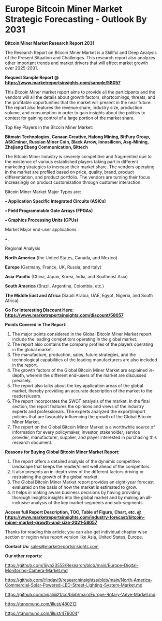 # Europe Bitcoin Miner Market Strategic Forecasting - Outlook By 2031

<strong>Bitcoin Miner Market Research Report 2031</strong>

The Research Report on Bitcoin Miner Market is a Skillful and Deep Analysis of the Present Situation and Challenges. This research report also analyzes other important trends and market drivers that will affect market growth over 2025-2031.

<strong>Request Sample Report @ <a href=https://www.marketreportsinsights.com/sample/58057>https://www.marketreportsinsights.com/sample/58057</a></strong>

This Bitcoin Miner market report aims to provide all the participants and the vendors will all the details about growth factors, shortcomings, threats, and the profitable opportunities that the market will present in the near future. The report also features the revenue share, industry size, production volume, and consumption in order to gain insights about the politics to contest for gaining control of a large portion of the market share.

Top Key Players in the Bitcoin Miner Market:

<strong>Bitmain Technologies, Canaan Creative, Halong Mining, BitFury Group, ASICminer, Russian Miner Coin, Black Arrow, Innosilicon, Asg-Mining, Zhejiang Ebang Communication, Bittech</strong>

The Bitcoin Miner Industry is severely competitive and fragmented due to the existence of various established players taking part in different marketing strategies to increase their market share. The vendors operating in the market are profiled based on price, quality, brand, product differentiation, and product portfolio. The vendors are turning their focus increasingly on product customization through customer interaction.

Bitcoin Miner Market Major Types are:

<strong>• Application Specific Integrated Circuits (ASICs)

• Field Programmable Gate Arrays (FPGAs)

• Graphics Processing Units (GPUs)</strong>

Market Major end-user applications :

<strong>• .</strong>

Regional Analysis

</u><strong><b>North America</b></strong> (the United States, Canada, and Mexico)

<strong><b>Europe </b></strong>(Germany, France, UK, Russia, and Italy)

<strong><b>Asia-Pacific</b></strong> (China, Japan, Korea, India, and Southeast Asia)

<strong><b>South America</b></strong> (Brazil, Argentina, Colombia, etc.)

<strong><b>The Middle East and Africa</b></strong> (Saudi Arabia, UAE, Egypt, Nigeria, and South Africa)

<strong>Go For Interesting Discount Here: <a href=https://www.marketreportsinsights.com/discount/58057>https://www.marketreportsinsights.com/discount/58057</a></strong>

<strong>Points Covered in The Report:</strong>
<ol>
  <li>The major points considered in the Global Bitcoin Miner Market report include the leading competitors operating in the global market.</li>
  <li>The report also contains the company profiles of the players operating in the global market.</li>
  <li>The manufacture, production, sales, future strategies, and the technological capabilities of the leading manufacturers are also included in the report.</li>
  <li>The growth factors of the Global Bitcoin Miner Market are explained in-depth, wherein the different end-users of the market are discussed precisely.</li>
  <li>The report also talks about the key application areas of the global market, thereby providing an accurate description of the market to the readers/users.</li>
  <li>The report incorporates the SWOT analysis of the market. In the final section, the report features the opinions and views of the industry experts and professionals. The experts analyzed the export/import policies that are favorably influencing the growth of the Global Bitcoin Miner Market.</li>
  <li>The report on the Global Bitcoin Miner Market is a worthwhile source of information for every policymaker, investor, stakeholder, service provider, manufacturer, supplier, and player interested in purchasing this research document.</li>
</ol>
<strong>Reasons for Buying Global Bitcoin Miner Market Report:</strong>

<ol>
  <li>The report offers a detailed analysis of the dynamic competitive landscape that keeps the reader/client well ahead of the competitors.</li>
  <li>It also presents an in-depth view of the different factors driving or restraining the growth of the global market.</li>
  <li>The Global Bitcoin Miner Market report provides an eight-year forecast evaluated on the basis of how the market is estimated to grow.</li>
  <li>It helps in making aware business decisions by having providing thorough insights insights into the global market and by making an all-inclusive analysis of the key market segments and sub-segments.</li>
</ol>
<strong>Access full Report Description, TOC, Table of Figure, Chart, etc. @ <a href=https://www.marketreportsinsights.com/industry-forecast/bitcoin-miner-market-growth-and-size-2021-58057>https://www.marketreportsinsights.com/industry-forecast/bitcoin-miner-market-growth-and-size-2021-58057</a></strong>


Thanks for reading this article; you can also get individual chapter wise section or region wise report version like Asia, United States, Europe.

<strong>Contact Us:</strong>
sales@marketreportsinsights.com

<strong>Our other reports:</strong>

<a href=https://github.com/Siya23553/Research/blob/main/Europe-Digital-Monitoring-Camera-Market.md>https://github.com/Siya23553/Research/blob/main/Europe-Digital-Monitoring-Camera-Market.md</a>

<a href=https://github.com/Hindavi9/researchinsightss/blob/main/North-America-Commercial-Solar-Powered-LED-Street-Lighting-System-Market.md>https://github.com/Hindavi9/researchinsightss/blob/main/North-America-Commercial-Solar-Powered-LED-Street-Lighting-System-Market.md</a>

<a href=https://github.com/anjaliiii21/cc/blob/main/Europe-Rotary-Valve-Market.md>https://github.com/anjaliiii21/cc/blob/main/Europe-Rotary-Valve-Market.md</a>

<a href=https://tanomuno.com/illust/480212>https://tanomuno.com/illust/480212</a>

<a href=https://tanomuno.com/illust/479004>https://tanomuno.com/illust/479004</a>"
